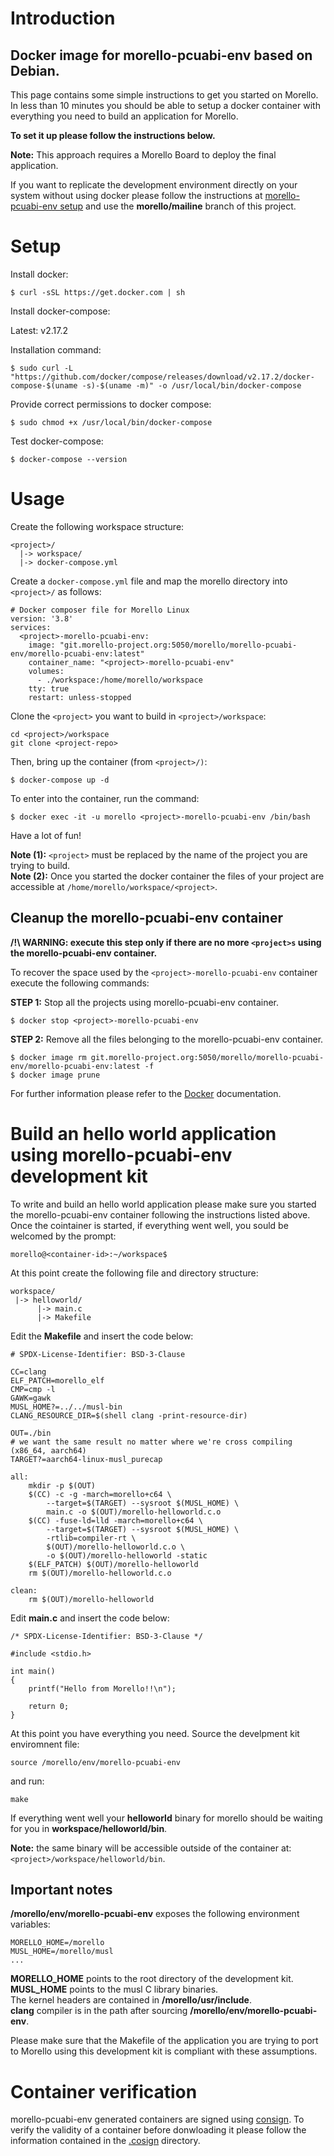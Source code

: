 # Introduction

## Docker image for morello-pcuabi-env based on Debian.

This page contains some simple instructions to get you started on Morello. In less than 10 minutes you should be able to setup a docker container with everything you need to build an application for Morello.

**To set it up please follow the instructions below.**

**Note:** This approach requires a Morello Board to deploy the final application.

If you want to replicate the development environment directly on your system without using docker please follow the instructions at [morello-pcuabi-env setup](MORELLO-PCUABI-ENV.md) and use the **morello/mailine** branch of this project.

# Setup

Install docker:
```
$ curl -sSL https://get.docker.com | sh
```

Install docker-compose:

Latest: v2.17.2

Installation command:
```
$ sudo curl -L "https://github.com/docker/compose/releases/download/v2.17.2/docker-compose-$(uname -s)-$(uname -m)" -o /usr/local/bin/docker-compose
```

Provide correct permissions to docker compose:
```
$ sudo chmod +x /usr/local/bin/docker-compose
```

Test docker-compose:
```
$ docker-compose --version
```

# Usage

Create the following workspace structure:

```
<project>/
  |-> workspace/
  |-> docker-compose.yml
```

Create a `docker-compose.yml` file and map the morello directory into `<project>/` as follows:

```
# Docker composer file for Morello Linux
version: '3.8'
services:
  <project>-morello-pcuabi-env:
    image: "git.morello-project.org:5050/morello/morello-pcuabi-env/morello-pcuabi-env:latest"
    container_name: "<project>-morello-pcuabi-env"
    volumes:
      - ./workspace:/home/morello/workspace
    tty: true
    restart: unless-stopped
```

Clone the `<project>` you want to build in `<project>/workspace`:
```
cd <project>/workspace
git clone <project-repo>
```

Then, bring up the container (from `<project>/)`:
```
$ docker-compose up -d
```

To enter into the container, run the command:

```
$ docker exec -it -u morello <project>-morello-pcuabi-env /bin/bash
```

Have a lot of fun!

**Note (1):** `<project>` must be replaced by the name of the project you are trying to build.  
**Note (2):** Once you started the docker container the files of your project are accessible at `/home/morello/workspace/<project>`.

## Cleanup the morello-pcuabi-env container

**/!\ WARNING: execute this step only if there are no more `<project>s` using the morello-pcuabi-env container.**

To recover the space used by the `<project>-morello-pcuabi-env` container execute the following commands:

**STEP 1:** Stop all the projects using morello-pcuabi-env container.

```
$ docker stop <project>-morello-pcuabi-env
```

**STEP 2:** Remove all the files belonging to the morello-pcuabi-env container.

```
$ docker image rm git.morello-project.org:5050/morello/morello-pcuabi-env/morello-pcuabi-env:latest -f
$ docker image prune
```

For further information please refer to the [Docker](https://docs.docker.com/) documentation.

# Build an hello world application using morello-pcuabi-env development kit

To write and build an hello world application please make sure you started the morello-pcuabi-env container following the instructions listed above.  
Once the cointainer is started, if everything went well, you sould be welcomed by the prompt:
```
morello@<container-id>:~/workspace$
```
At this point create the following file and directory structure:
```
workspace/
 |-> helloworld/
      |-> main.c
      |-> Makefile
```
Edit the **Makefile** and insert the code below:
```
# SPDX-License-Identifier: BSD-3-Clause

CC=clang
ELF_PATCH=morello_elf
CMP=cmp -l
GAWK=gawk
MUSL_HOME?=../../musl-bin
CLANG_RESOURCE_DIR=$(shell clang -print-resource-dir)

OUT=./bin
# we want the same result no matter where we're cross compiling (x86_64, aarch64)
TARGET?=aarch64-linux-musl_purecap

all:
	mkdir -p $(OUT)
	$(CC) -c -g -march=morello+c64 \
		--target=$(TARGET) --sysroot $(MUSL_HOME) \
		main.c -o $(OUT)/morello-helloworld.c.o
	$(CC) -fuse-ld=lld -march=morello+c64 \
		--target=$(TARGET) --sysroot $(MUSL_HOME) \
		-rtlib=compiler-rt \
		$(OUT)/morello-helloworld.c.o \
		-o $(OUT)/morello-helloworld -static
	$(ELF_PATCH) $(OUT)/morello-helloworld
	rm $(OUT)/morello-helloworld.c.o

clean:
	rm $(OUT)/morello-helloworld
```
Edit **main.c** and insert the code below:
```
/* SPDX-License-Identifier: BSD-3-Clause */

#include <stdio.h>

int main()
{
	printf("Hello from Morello!!\n");

	return 0;
}
```
At this point you have everything you need. Source the develpment kit enviromnent file:
```
source /morello/env/morello-pcuabi-env
``` 
and run:
```
make
```
If everything went well your **helloworld** binary for morello should be waiting for you in **workspace/helloworld/bin**.  

**Note:** the same binary will be accessible outside of the container at: `<project>/workspace/helloworld/bin`.  

## Important notes

**/morello/env/morello-pcuabi-env** exposes the following environment variables:
```
MORELLO_HOME=/morello
MUSL_HOME=/morello/musl
...
```
**MORELLO_HOME** points to the root directory of the development kit.  
**MUSL_HOME** points to the musl C library binaries.  
The kernel headers are contained in **/morello/usr/include**.  
**clang** compiler is in the path after sourcing **/morello/env/morello-pcuabi-env**.  
  
Please make sure that the Makefile of the application you are trying to port to Morello using this development kit is compliant with these assumptions.

# Container verification

morello-pcuabi-env generated containers are signed using [consign](https://github.com/sigstore/cosign). To verify the validity of a container before donwloading it please follow the information contained in the [.cosign](.cosign/README.md) directory.